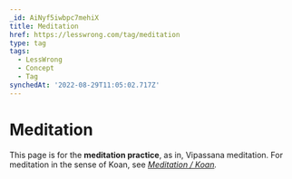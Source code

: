 ```yaml
---
_id: AiNyf5iwbpc7mehiX
title: Meditation
href: https://lesswrong.com/tag/meditation
type: tag
tags:
  - LessWrong
  - Concept
  - Tag
synchedAt: '2022-08-29T11:05:02.717Z'
---
```

# Meditation

This page is for the **meditation practice**, as in, Vipassana meditation. For meditation in the sense of Koan, see [*Meditation / Koan*](/tag/meditation-koan)*.*